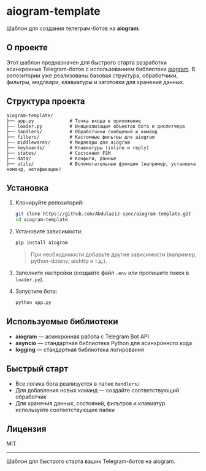 # aiogram-template

Шаблон для создания телеграм-ботов на **aiogram**.

## О проекте

Этот шаблон предназначен для быстрого старта разработки асинхронных Telegram-ботов с использованием библиотеки [aiogram](https://github.com/aiogram/aiogram). В репозитории уже реализованы базовая структура, обработчики, фильтры, мидлвари, клавиатуры и заготовки для хранения данных.

## Структура проекта

```
aiogram-template/
├── app.py             # Точка входа в приложение
├── loader.py          # Инициализация объектов бота и диспетчера
├── handlers/          # Обработчики сообщений и команд
├── filters/           # Кастомные фильтры для aiogram
├── middlewares/       # Мидлвари для aiogram
├── keyboards/         # Клавиатуры (inline и reply)
├── states/            # Состояния FSM
├── data/              # Конфиги, данные
├── utils/             # Вспомогательные функции (например, установка команд, нотификации)
```

## Установка

1. Клонируйте репозиторий:
   ```bash
   git clone https://github.com/Abdulaziz-spec/aiogram-template.git
   cd aiogram-template
   ```

2. Установите зависимости:
   ```bash
   pip install aiogram
   ```

   > При необходимости добавьте другие зависимости (например, python-dotenv, aiohttp и т.д.).

3. Заполните настройки (создайте файл `.env` или пропишите токен в `loader.py`).

4. Запустите бота:
   ```bash
   python app.py
   ```

## Используемые библиотеки

- **aiogram** — асинхронная работа с Telegram Bot API
- **asyncio** — стандартная библиотека Python для асинхронного кода
- **logging** — стандартная библиотека логирования

## Быстрый старт

- Все логика бота реализуется в папке `handlers/`
- Для добавления новых команд — создайте соответствующий обработчик
- Для хранения данных, состояний, фильтров и клавиатур используйте соответствующие папки

## Лицензия

MIT

---
Шаблон для быстрого старта ваших Telegram-ботов на aiogram.
